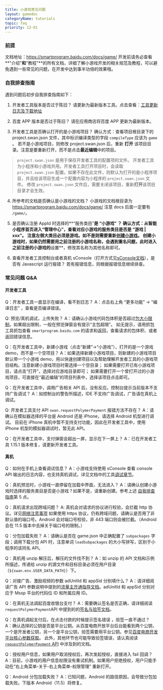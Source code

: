 ```yaml
---
title: 小游戏常见问题
layout: gamedoc
categoryName: tutorials
topic: faq
priority: 12-01
---
```


### 前提
文档地址：https://smartprogram.baidu.com/docs/game/
开发前请务必查看**"介绍"**和**"教程"**的所有文档，详细了解小游戏开发的相关规范及教程，可以避免遇到一些常见的问题，在开发中达到事半功倍的效果哦。

### 自我排查指南
遇到问题后初步自我排查指南如下：
1. 开发者工具版本是否过于陈旧？
请更新为最新版本工具。点击查看：[工具更新日志及下载地址](/tutorials/devtools/uplog/#开发者工具历史更新日志)

2. 百度 APP 版本是否过于陈旧？
请在应用商店将百度 APP 更新为最新版本。

3. 开发者工具是否确认打开的是小游戏项目？
确认方式：查看项目根目录下的 project.swan.json 文件，其中标识编译类型的字段 `compileType` 应该为 `game` 。
若不是小游戏项目，则修改 project.swan.json 后，重新 **打开** 该项目目录。注意是要重新打开，而不是点击**最近编辑**中的项目。

> `project.swan.json` 是用于保存开发者工具的配置项的文件。
开发者工具为小程序和小游戏共用。开发者工具打开项目时，会读取 `project.swan.json` 配置。如果不存在此文件，则默认为打开的是小程序项目，并且给该项目生成一个配置内容为小程序的 `project.swan.json` 文件。
修改 `project.swan.json` 文件后，需要关闭该项目，重新**打开**该项目目录才会生效。

4. 所参考的文档是否确认是小游戏的文档？
小游戏的文档根目录为 https://smartprogram.baidu.com/docs/game/ 注意 docs 后面一定要有 `/game/`。

5. 是否确认注册 AppId 时选择的**“服务类目”**是 **“小游戏”** ？
确认方式：从智能小程序首页进入“管理中心”，查看对应小游戏的服务类目是否是 “游戏 | xxx”。
注意左侧大类目必须是游戏。如不是则需要重新[创建小游戏](http://smartprogram.baidu.com/docs/game/introduction/prerare/register_consummate/)。
创建小游戏时，如果仍然需要用之前注册的小游戏名称，会遇到重名问题，此时进入之前注册的小游戏的**设置**，修改其名称为其他名称即可。

6. 查看开发者工具控制台或者真机 sConsole（打开方式见[sConsole文档](https://smartprogram.baidu.com/docs/game/tutorials/devtools/smartappdebug/#sConsole)），是否有 Javascript 运行报错？
若有报错信息，则根据报错信息继续排查。

### 常见问题 Q&A

#### 开发者工具

Q：开发者工具一直显示在编译，看不到日志？
A：点击右上角 “更多功能” -> “编译日志” ，查看是否编译错误。

Q: 预览/真机调试，上传失败？
A：请确认小游戏代码包体积是否超过[包大小限制](/tutorials/subpackages/sub/#包大小限制)。如果超出限制，一般在预览弹窗会有提示“主包超限”。
如无提示，请用抓包工具抓包查看 `smartprogram.baidu.com` 的请求和返回，查看请求的包体积、或者返回错误信息。

Q：在开发者工具中，新建小游戏（点击“新建”->“小游戏”），打开的是一个游戏 demo，而不是一个空项目？
A：如果选择新建小游戏项目，则新建的小游戏项目默认带一个小游戏 demo，用以快速创建项目以及帮助理解开发者工具的小游戏项目结构。注意新建小游戏项目时需选择一个空目录；
如果需要打开已有小游戏项目，请点击“打开”，选择对应游戏目录即可；
如果需要打开一个曾打开过的小游戏项目，可直接在“最近编辑”的项目列表中，选择该项目点击即可。

Q：在开发者工具中，调用广告相关 API 后，没有反应。控制台提示当前版本不支持广告调试？
A：如控制台的警告所描述，IDE 不支持广告调试，广告请在真机上调试。

Q: 开发者工具支付 API `swan.requestPolymerPayment` 报错方法不存在？
A：请确认在模拟器选择的平台是 Android 还是 iPhone，请选择 Android 机型进行调试。
目前在 iPhone 真机中暂不支持支付功能，因此在开发者工具中，使用 iPhone 机型的模拟器调试时，暂无此 API。

Q：在开发者工具中，支付弹窗会超出一屏，显示在下一屏上？
A：已在开发者工具 1.15.1 版本修复，请更新开发者工具。

#### 真机
Q：如何在手机上查看调试信息？
A：小游戏支持使用 sConsole 查看 console API 输出的日志内容，也支持真机调试，详见文档中的工具[调试章节](/tutorials/devtools/smartappdebug/)。

Q：真机预览时，小游戏一直停留在加载中界面，无法进入？
A：请确认创建小游戏时选择的服务类目是否是小游戏？如果不是，请重新创建。参考上述 [自我排查指南](./#自我排查指南)第 5 点。

Q：真机请求出现跨域问题？
A: 真机会对请求的协议进行校验，会拦截 http 协议。详见[网络注意事项](/tutorials/network/careful/)
如果使用 https 协议，仍有跨域问题，请确认是否用了非默认值的端口号。Android 会对端口号校验，非 443 端口则会被拦截。（Android 会在 11.5 版本中去掉关于端口号的限制。）

Q：分包加载失败？
A：请确认是否在  game.json 中正确配置了 `subpackages` 字段；调用下载分包 API 时，注意单词 `loadSubpackages` 的大小写拼写，区别于小程序的该同名 API。

Q：真机用 unzip 解压后，解压的文件找不到？
A：如 unzip 的 API 文档和示例所描述，传递给 unzip 的源文件和目标目录必须在用户目录（`${swan.env.USER_DATA_PATH}`）下。

Q：对接广告、激励视频的参数 adUnitId 和 appSid 分别填什么？
A：请详细阅读广告 API 参数说明中提到的[流量主开通指导文档](https://smartprogram.baidu.com/docs/game/introduction/flow_open/flow_open/)。adUnitId 和 appSid 分别对应于 Mssp 平台的代码位 ID 和所属应用 ID。

Q：在真机无法调起百度收银台支付？
A：需要确认签名是否正确，请详细阅读 `requestPolymerPayment`API 中提到的的[签名与验签文档](https://dianshang.baidu.com/platform/doclist/index.html#!/doc/nuomiplus_2_base/sign_v2.md)。

Q：在真机调起支付后，在点击付款的时候提示签名错误 ，验签一直不通过？
A：确认选择的公钥是否是平台公钥。从百度电商开放平台后台能看到两个公钥，一个是开发者公钥，另一个是平台公钥，验签需要用平台公钥。参见[百度电商开发平台核心参数获取](https://dianshang.baidu.com/platform/doclist/index.html#!/doc/nuomiplus_1_guide/mini_program_cashier/parameter.md)。
此外，其他环节也可能导致验签错误，请认真阅读 [`requestPolymerPayment` API](/api/openApi/requestPolymerPayment/#swan-requestPolymerPayment) 中涉及到的文档。

Q：授权用户信息，如果用户取消授权后，再次发起授权，直接进入 fail 回调？
A：目前，小游戏的用户信息权限没有重试机制。如果用户拒绝授权，用户只能手动在“右上角菜单-关于-右上角菜单-权限管理” 重新打开。

Q：Android 分包加载失败？
A：已知问题，Android 的路径原因，会导致分包加载失败。下版本 Android（11.5）将修复。


